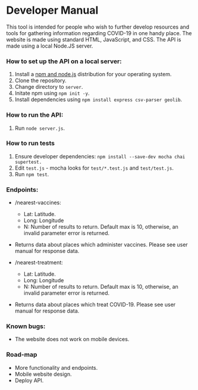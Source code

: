 # Developer Manual

This tool is intended for people who wish to further develop resources and tools for gathering information regarding COVID-19 in one handy place.
The website is made using standard HTML, JavaScript, and CSS. The API is made using a local Node.JS server.

### How to set up the API on a local server:
1. Install a [npm and node.js](https://docs.npmjs.com/downloading-and-installing-node-js-and-npm "npm and node.js") distribution for your operating system.
2. Clone the repository.
3. Change directory to `server`.
4. Initate npm using `npm init -y`.
5. Install dependencies using `npm install express csv-parser geolib`.

### How to run the API:
1. Run `node server.js`.

### How to run tests
1. Ensure developer dependencies: `npm install --save-dev mocha chai supertest.`
2. Edit `test.js` - mocha looks for `test/*.test.js` and `test/test.js`.
3. Run `npm test`.

### Endpoints:
- /nearest-vaccines: 
	- Lat:  Latitude.
	- Long: Longitude
	- N: Number of results to return. Default max is 10, otherwise, an invalid parameter error is returned.
- Returns data about places which administer vaccines. Please see user manual for response data.

- /nearest-treatment: 
	- Lat:  Latitude.
	- Long: Longitude
	- N: Number of results to return. Default max is 10, otherwise, an invalid parameter error is returned.
- Returns data about places which treat COVID-19. Please see user manual for response data.

### Known bugs:
- The website does not work on mobile devices.

### Road-map
- More functionality and endpoints.
- Mobile website design.
- Deploy API.
